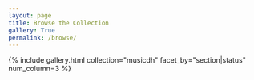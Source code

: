 ```yaml
---
layout: page
title: Browse the Collection
gallery: True
permalink: /browse/
---
```


{% include gallery.html collection="musicdh" facet_by="section|status" num_column=3 %}